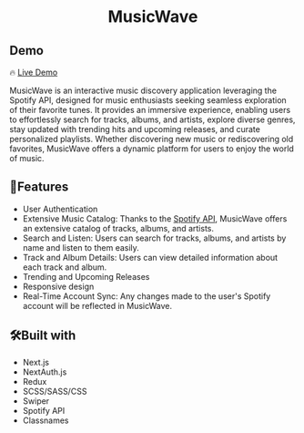 <h1 align='center'>MusicWave</h1>

<h2>Demo</h2>

🔥 [Live Demo](https://music-wave-app.netlify.app/)

<p>MusicWave is an interactive music discovery application leveraging the Spotify API, designed for music enthusiasts seeking seamless exploration of their favorite tunes. It provides an immersive experience, enabling users to effortlessly search for tracks, albums, and artists, explore diverse genres, stay updated with trending hits and upcoming releases, and curate personalized playlists. Whether discovering new music or rediscovering old favorites, MusicWave offers a dynamic platform for users to enjoy the world of music.<p/>

<h2>🎵Features</h2>

- User Authentication
- Extensive Music Catalog: Thanks to the [Spotify API](https://developer.spotify.com/), MusicWave offers an extensive catalog of tracks, albums, and artists.
- Search and Listen: Users can search for tracks, albums, and artists by name and listen to them easily.
- Track and Album Details: Users can view detailed information about each track and album.
- Trending and Upcoming Releases
- Responsive design
- Real-Time Account Sync: Any changes made to the user's Spotify account will be reflected in MusicWave.

<h2>🛠️Built with</h2>

- Next.js
- NextAuth.js
- Redux
- SCSS/SASS/CSS 
- Swiper
- Spotify API
- Classnames




